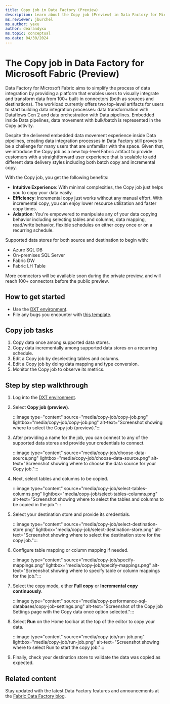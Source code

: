 ```yaml
---
title: Copy job in Data Factory (Preview)
description: Learn about the Copy job (Preview) in Data Factory for Microsoft Fabric.
ms.reviewer: jburchel
ms.author: yexu
author: dearandyxu
ms.topic: conceptual
ms.date: 04/30/2024
---
```


# The Copy job in Data Factory for Microsoft Fabric (Preview)

Data Factory for Microsoft Fabric aims to simplify the process of data integration by providing a platform that enables users to visually integrate and transform data from 100+ built-in connectors (both as sources and destinations). The workload currently offers two top-level artifacts for users to start building data integration processes: data transformation with Dataflows Gen 2 and data orchestration with Data pipelines. Embedded inside Data pipelines, data movement with bulk/batch is represented in the Copy activity.

Despite the delivered embedded data movement experience inside Data pipelines, creating data integration processes in Data Factory still proves to be a challenge for many users that are unfamiliar with the space. Given that, we introduce the Copy job as a new top-level Fabric artifact to provide customers with a straightforward user experience that is scalable to add different data delivery styles including both batch copy and incremental copy.

With the Copy job, you get the following benefits:

- **Intuitive Experience**: With minimal complexities, the Copy job just helps you to copy your data easily.
- **Efficiency**: Incremental copy just works without any manual effort. With incremental copy, you can enjoy lower resource utilization and faster copy times.  
- **Adaption**: You're empowered to manipulate any of your data copying behavior including selecting tables and columns, data mapping, read/write behavior, flexible schedules on either copy once or on a recurring schedule.  

Supported data stores for both source and destination to begin with:  

- Azure SQL DB  
- On-premises SQL Server
- Fabric DW  
- Fabric LH Table  

More connectors will be available soon during the private preview, and will reach 100+ connectors before the public preview.

## How to get started

- Use the [DXT environment](https://dxt.powerbi.com).
- File any bugs you encounter with [this template](https://msdata.visualstudio.com/13ee5071-298b-4fbc-863a-5ffe8c09e915/_workitems/create/Bug?templateId=3779c4dc-3115-45e8-a8e9-6247200d0c71&ownerId=733fcf84-c496-4683-bd7a-434f75370756).

## Copy job tasks

1. Copy data once among supported data stores.
1. Copy data incrementally among supported data stores on a recurring schedule.
1. Edit a Copy job by deselecting tables and columns.
1. Edit a Copy job by doing data mapping and type conversion.
1. Monitor the Copy job to observe its metrics.

## Step by step walkthrough

1. Log into the [DXT environment](https://dxt.powerbi.com).
1. Select **Copy job (preview)**.

   :::image type="content" source="media/copy-job/copy-job.png" lightbox="media/copy-job/copy-job.png" alt-text="Screenshot showing where to select the Copy job (preview).":::

1. After providing a name for the job, you can connect to any of the supported data stores and provide your credentials to connect.

   :::image type="content" source="media/copy-job/choose-data-source.png" lightbox="media/copy-job/choose-data-source.png" alt-text="Screenshot showing where to choose the data source for your Copy job.":::

1. Next, select tables and columns to be copied.

   :::image type="content" source="media/copy-job/select-tables-columns.png" lightbox="media/copy-job/select-tables-columns.png" alt-text="Screenshot showing where to select the tables and columns to be copied in the job.":::

1. Select your destination store and provide its credentials.

   :::image type="content" source="media/copy-job/select-destination-store.png" lightbox="media/copy-job/select-destination-store.png" alt-text="Screenshot showing where to select the destination store for the copy job.":::

1. Configure table mapping or column mapping if needed.

   :::image type="content" source="media/copy-job/specify-mappings.png" lightbox="media/copy-job/specify-mappings.png" alt-text="Screenshot showing where to specify table or column mappings for the job.":::

1. Select the copy mode, either **Full copy** or **Incremental copy continuously**.

   :::image type="content" source="media/copy-performance-sql-databases/copy-job-settings.png" alt-text="Screenshot of the Copy job Settings page with the Copy data once option selected.":::

1. Select **Run** on the Home toolbar at the top of the editor to copy your data.

   :::image type="content" source="media/copy-job/run-job.png" lightbox="media/copy-job/run-job.png" alt-text="Screenshot showing where to select Run to start the copy job.":::

1. Finally, check your destination store to validate the data was copied as expected.

## Related content

Stay updated with the latest Data Factory features and announcements at the [Fabric Data Factory blog](https://blog.fabric.microsoft.com/en-us/blog/category/data-factory).
